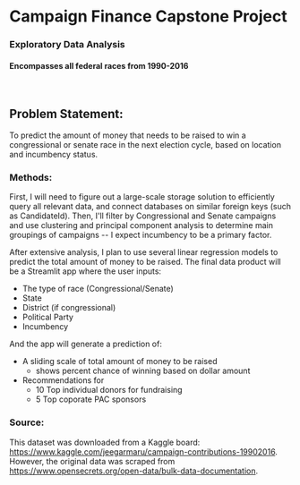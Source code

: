 # Campaign Finance Capstone Project
### Exploratory Data Analysis
#### **Encompasses all federal races from 1990-2016**
<br>

## Problem Statement:

To predict the amount of money that needs to be raised to win a congressional or senate race in the next election cycle, based on location and incumbency status.

### Methods:

First, I will need to figure out a large-scale storage solution to efficiently query all relevant data, and connect  databases on similar foreign keys (such as CandidateId). Then, I'll filter by Congressional and Senate campaigns and use clustering and principal component analysis to determine main groupings of campaigns -- I expect incumbency to be a primary factor.

After extensive analysis, I plan to use several linear regression models to predict the total amount of money to be raised. The final data product will be a Streamlit app where the user inputs:

- The type of race (Congressional/Senate)
- State
- District (if congressional)
- Political Party
- Incumbency

And the app will generate a prediction of:
- A sliding scale of total amount of money to be raised
    - shows percent chance of winning based on dollar amount
- Recommendations for
    - 10 Top individual donors for fundraising
    - 5 Top coporate PAC sponsors
    
### Source:
This dataset was downloaded from a Kaggle board: https://www.kaggle.com/jeegarmaru/campaign-contributions-19902016. However, the original data was scraped from https://www.opensecrets.org/open-data/bulk-data-documentation.